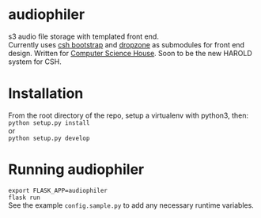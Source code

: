# audiophiler
s3 audio file storage with templated front end.
<br>
Currently uses [csh bootstrap](https://github.com/ComputerScienceHouse/csh-material-bootstrap)
and [dropzone](https://github.com/enyo/dropzone) as submodules for front end design.
Written for [Computer Science House](https://csh.rit.edu).  Soon to be the new HAROLD system for CSH.
# Installation
From the root directory of the repo, setup a virtualenv with python3, then:
<br>
<code>python setup.py install</code>
<br>
or
<br>
<code>python setup.py develop</code>
# Running audiophiler
<code>export FLASK_APP=audiophiler</code>
<br>
<code>flask run</code>
<br>
See the example <code>config.sample.py</code> to add any necessary runtime variables.
